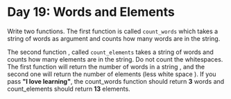 # Day 19: Words and Elements  

Write two functions. The first function is called `count_words`
which  takes a string of words  as argument  and counts how many
words are in the string.

The second function , called `count_elements`  takes a string of
words and counts how many elements  are in the string. Do not
count the whitespaces. The first function will return the number of
words in a string , and the second one will return the number of
elements (less white space ). If you pass **"I love learning"**, the
count_words function should return **3** words and
count_elements should return **13** elements.
